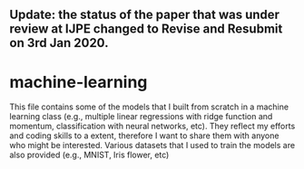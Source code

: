 Update: the status of the paper that was under review at IJPE changed to Revise and Resubmit on 3rd Jan 2020.
-----------------------------------------------------------------------------------------------------

# machine-learning
This file contains some of the models that I built from scratch in a machine learning class (e.g., multiple linear regressions with ridge function and momentum,  classification with neural networks, etc).
They reflect my efforts and coding skills to a extent, therefore I want to share them with anyone who might be interested.
Various datasets that I used to train the models are also provided (e.g., MNIST, Iris flower, etc)
